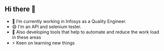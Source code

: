 ## Hi there 👋

- 🔭 I’m currently working in Infosys as a Quality Engineer.
- 😄 I'm an API and selenium tester.
- 👯 Also developing tools that help to automate and reduce the work load in these areas
- ⚡ Keen on learning new things
<!--
**ashiqshahin/ashiqshahin** is a ✨ _special_ ✨ repository because its `README.md` (this file) appears on your GitHub profile.

Here are some ideas to get you started:

- 🔭 I’m currently working on ...
- 🌱 I’m currently learning ...
- 👯 I’m looking to collaborate on ...
- 🤔 I’m looking for help with ...
- 💬 Ask me about ...
- 📫 How to reach me: ...
- 😄 Pronouns: ...
- ⚡ Fun fact: ...
-->
